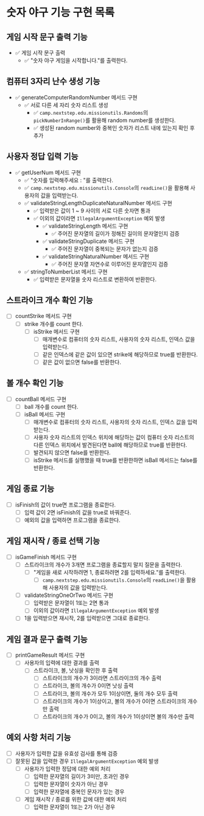 # 숫자 야구 기능 구현 목록

## 게임 시작 문구 출력 기능
- ✅ 게임 시작 문구 출력
  - ✅ "숫자 야구 게임을 시작합니다."를 출력한다.

## 컴퓨터 3자리 난수 생성 기능
- ✅ generateComputerRandomNumber 메서드 구현
  - ✅ 서로 다른 세 자리 숫자 리스트 생성
    - ✅ `camp.nextstep.edu.missionutils.Randoms`의 `pickNumberInRange()`를 활용해 random number를 생성한다.
    - ✅ 생성된 random number와 중복인 숫자가 리스트 내에 있는지 확인 후 추가

## 사용자 정답 입력 기능
- ✅ getUserNum 메서드 구현
  - ✅ "숫자를 입력해주세요 : "를 출력한다.
  - ✅ `camp.nextstep.edu.missionutils.Console`의 `readLine()`을 활용해 사용자의 값을 입력받는다.
  - ✅ validateStringLengthDuplicateNaturalNumber 메서드 구현
    - ✅ 입력받은 값이 1 ~ 9 사이의 서로 다른 숫자면 통과
    - ✅ 이외의 값이라면 `IllegalArgumentException` 예외 발생
      - ✅ validateStringLength 메서드 구현
        - ✅ 주어진 문자열의 길이가 정해진 길이의 문자열인지 검증
      - ✅ validateStringDuplicate 메서드 구현
        - ✅ 주어진 문자열이 중복되는 문자가 없는지 검증
      - ✅ validateStringNaturalNumber 메서드 구현
        - ✅ 주어진 문자열 자연수로 이루어진 문자열인지 검증
  - ✅ stringToNumberList 메서드 구현
    - ✅ 입력받은 문자열을 숫자 리스트로 변환하여 반환한다.

## 스트라이크 개수 확인 기능
- [ ] countStrike 메서드 구현
  - [ ] strike 개수를 count 한다.
    - [ ] isStrike 메서드 구현
      - [ ] 매개변수로 컴퓨터의 숫자 리스트, 사용자의 숫자 리스트, 인덱스 값을 입력받는다.
      - [ ] 같은 인덱스에 같은 값이 있으면 strike에 해당하므로 true를 반환한다.
      - [ ] 같은 값이 없으면 false를 반환한다.
  
## 볼 개수 확인 기능
- [ ] countBall 메서드 구현
  - [ ] ball 개수를 count 한다.
  - [ ] isBall 메서드 구현
    - [ ] 매개변수로 컴퓨터의 숫자 리스트, 사용자의 숫자 리스트, 인덱스 값을 입력받는다.
    - [ ] 사용자 숫자 리스트의 인덱스 위치에 해당하는 값이 컴퓨터 숫자 리스트의 다른 인덱스 위치에서 
          발견된다면 ball에 해당하므로 true를 반환한다.
    - [ ] 발견되지 않으면 false를 반환한다.
    - [ ] isStrike 메서드를 실행했을 때 true를 반환한하면 isBall 메서드는 false를 반환한다.
  
## 게임 종료 기능
- [ ] isFinish의 값이 true면 프로그램을 종료한다.
  - [ ] 입력 값이 2면 isFinish의 값을 true로 바꿔준다.
  - [ ] 예외의 값을 입력하면 프로그램을 종료한다.

## 게임 재시작 / 종료 선택 기능
- [ ] isGameFinish 메서드 구현
  - [ ] 스트라이크의 개수가 3개면 프로그램을 종료할지 말지 질문을 출력한다.
    - [ ] "게임을 새로 시작하려면 1, 종료하려면 2를 입력하세요."를 출력한다.
      - [ ] `camp.nextstep.edu.missionutils.Console`의 `readLine()`을 활용해 사용자의 값을 입력받는다.
  - [ ] validateStringOneOrTwo 메서드 구현
    - [ ] 입력받은 문자열이 1또는 2면 통과
    - [ ] 이외의 값이라면 `IllegalArgumentException` 예외 발생
  - [ ] 1을 입력받으면 재시작, 2를 입력받으면 그대로 종료한다.

## 게임 결과 문구 출력 기능
- [ ] printGameResult 메서드 구현
  - [ ] 사용자의 입력에 대한 결과를 출력
    - [ ] 스트라이크, 볼, 낫싱을 확인한 후 출력
      - [ ] 스트라이크의 개수가 3이라면 스트라이크의 개수 출력 
      - [ ] 스트라이크, 볼의 개수가 0이면 낫싱 출력
      - [ ] 스트라이크, 볼의 개수가 모두 1이상이면, 둘의 개수 모두 출력
      - [ ] 스트라이크의 개수가 1이상이고, 볼의 개수가 0이면 스트라이크의 개수만 출력
      - [ ] 스트라이크의 개수가 0이고, 볼의 개수가 1이상이면 볼의 개수만 출력

## 예외 사항 처리 기능
- [ ] 사용자가 입력한 값을 유효성 검사를 통해 검증
- [ ] 잘못된 값을 입력한 경우 `IllegalArgumentException` 예외 발생
  - [ ] 사용자가 입력한 정답에 대한 예외 처리
    - [ ] 입력한 문자열의 길이가 3미만, 초과인 경우
    - [ ] 입력한 문자열이 숫자가 아닌 경우
    - [ ] 입력한 문자열에 중복인 문자가 있는 경우
  - [ ] 게임 재시작 / 종료를 위한 값에 대한 예외 처리
    - [ ] 입력한 문자열이 1또는 2가 아닌 경우